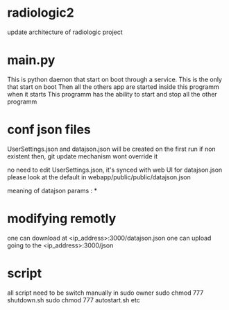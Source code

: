 # radiologic2
 update architecture of radiologic project

# main.py
This is python daemon that start on boot through a service.
This is the only that start on boot
Then all the others app are started inside this programm when it starts
This programm has the ability to start and stop all the other programm

# conf json files
UserSettings.json and datajson.json will be created on the first run if non existent
then, git update mechanism wont override it

no need to edit UserSettings.json, it's synced with web UI
for datajson.json please look at the default in webapp/public/public/datajson.json

meaning of datajson params :
 * 

# modifying remotly
one can download at <ip_address>:3000/datajson.json
one can upload going to the <ip_address>:3000/json


# script
all script need to be switch manually in sudo owner
sudo chmod 777 shutdown.sh
sudo chmod 777 autostart.sh etc